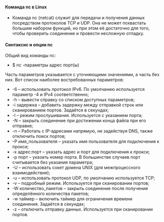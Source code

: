 #### Команда nc в Linux
* Команда nc (netcat) служит для передачи и получения данных посредством протоколов TCP и UDP. Она не может похвастать большим набором функций, но при этом её достаточно для того, чтобы проверить соединение и провести несложную отладку.

#### Синтаксис и опции nc
Общий вид команды nc:

* $ nc -параметры адрес порт(ы)

Часть параметров указывается с уточняющими значениями, а часть без них. Вот список наиболее востребованных параметров:

* -6 – использовать протокол IPv6. По умолчанию используется параметр -4 и IPv4 соответственно;
* -h – вывести справку со списком доступных параметров;
* -i задержка – добавить задержку между отправкой строк или сканированием портов. Задаётся в секундах;
* -l – режим прослушивания. Используется с указанием порта;
* -N – закрыть соединение при достижении конца файла при его отправке;
* -n – Работать с IP-адресами напрямую, не задействуя DNS, также отключить поиск портов;
* -P имя_пользователя – указать имя пользователя для подключения к прокси;
* -x адрес:порт – указать адрес и порт для подключения к прокси;
* -p порт – указать номер порта. В большинстве случаев порт считывается без указания параметра;
* -U – использовать сокет домена UNIX (для межпроцессного взаимодействия);
* -u – использовать протокол UDP, по умолчанию используется TСP;
* -v – подробный режим. Используется при сканировании портов;
* -W количество_пакетов – закрыть соединение после получения определённого количества пакетов;
* -w таймер – включить таймер для ограничения времени соединения. Задаётся в секундах;
* -z – отключить отправку данных. Используется при сканировании портов.
